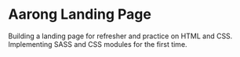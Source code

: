 # Aarong Landing Page

Building a landing page for refresher and practice on HTML and CSS. Implementing SASS and CSS modules for the first time.
